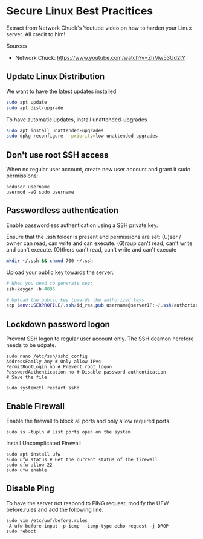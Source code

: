 # Secure Linux Best Pracitices

Extract from Network Chuck's Youtube video on how to harden your Linux server. All credit to him!

Sources 
* Network Chuck: https://www.youtube.com/watch?v=ZhMw53Ud2tY

## Update Linux Distribution
We want to have the latest updates installed

```bash
sudo apt update
sudo apt dist-upgrade
```

To have automatic updates, install unattended-upgrades
```bash
sudo apt install unattended-upgrades
sudo dpkg-reconfigure --priority=low unattended-upgrades
```

## Don't use root SSH access
When no regular user account, create new user account and grant it sudo permissions:

```
adduser username
usermod -aG sudo username
```

## Passwordless authentication
Enable passwordless authentication using a SSH private key.

Ensure that the .ssh folder is present and permissions are set: (U)ser / owner can read, can write and can execute. (G)roup can't read, can't write and can't execute. (O)thers can't read, can't write and can't execute

```bash
mkdir ~/.ssh && chmod 700 ~/.ssh
```

Upload your public key towards the server:

```Powershell
# When you need to generate key:
ssh-keygen -b 4096

# Upload the public key towards the authorized keys
scp $env:USERPROFILE/.ssh/id_rsa.pub username@serverIP:~/.ssh/authorized_Keys
```

## Lockdown password logon

Prevent SSH logon to regular user account only. The SSH deamon herefore needs to be udpate.

```
sudo nano /etc/ssh/sshd_config
AddressFamily Any # Only allow IPv4
PermitRootLogin no # Prevent root logon
PasswordAuthentication no # Disable password authentication
# Save the file

sudo systemctl restart sshd

```

## Enable Firewall
Enable the firewall to block all ports and only allow required ports
```
sudo ss -tupln # List ports open on the system
```
Install Uncomplicated Firewall
```
sudo apt install ufw
sudo ufw status # Get the current status of the firewall
sudo ufw allow 22
sudo ufw enable
```

## Disable Ping
To have the server not respond to PING request, modify the UFW before.rules and add the following line.
```
sudo vim /etc/uwf/before.rules
-A ufw-before-input -p icmp --icmp-type echo-request -j DROP
sudo reboot
```